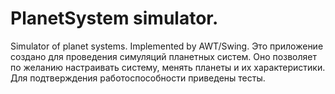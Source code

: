 # PlanetSystem simulator. 
Simulator of planet systems. Implemented by AWT/Swing. 
Это приложение создано для проведения симуляций планетных систем. 
Оно позволяет по желанию настраивать систему, менять планеты и их характеристики. 
Для подтверждения работоспособности приведены тесты.
